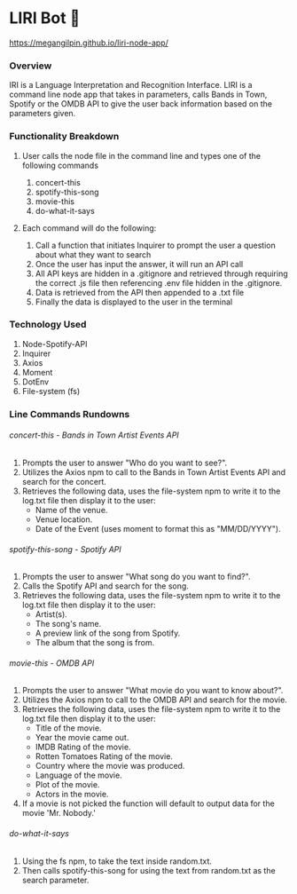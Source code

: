 # LIRI Bot 👾
https://megangilpin.github.io/liri-node-app/

### Overview

IRI is a Language Interpretation and Recognition Interface. LIRI is a command line node app that takes in parameters, calls Bands in Town, Spotify or the OMDB API to give the user back information based on the parameters given.

### Functionality Breakdown
1. User calls the node file in the command line and types one of the following commands
    1. concert-this
    2. spotify-this-song
    3. movie-this
    4. do-what-it-says
    
2. Each command will do the following:
    1. Call a function that initiates Inquirer to prompt the user a question about what they want to search
    2. Once the user has input the answer, it will run an API call
    3. All API keys are hidden in a .gitignore and retrieved through requiring the correct .js file then referencing .env file hidden in the .gitignore.
    3. Data is retrieved from the API then appended to a .txt file
    4. Finally the data is displayed to the user in the terminal
    
### Technology Used
1. Node-Spotify-API
2. Inquirer
3. Axios
4. Moment
5. DotEnv
6. File-system (fs)

### Line Commands Rundowns
    
###### concert-this -  Bands in Town Artist Events API
1. Prompts the user to answer "Who do you want to see?".
2. Utilizes the Axios npm to call to the Bands in Town Artist Events API and search for the concert.
3. Retrieves the following data, uses the file-system npm to write it to the log.txt file then display it to the user:
    * Name of the venue.
    * Venue location.
    * Date of the Event (uses moment to format this as "MM/DD/YYYY").
        
 ###### spotify-this-song -  Spotify API
1. Prompts the user to answer "What song do you want to find?".
2. Calls the Spotify API and search for the song.
3. Retrieves the following data, uses the file-system npm to write it to the log.txt file then display it to the user:
    * Artist(s).
    * The song's name.
    * A preview link of the song from Spotify.
    * The album that the song is from.
        
###### movie-this -  OMDB API
1. Prompts the user to answer "What movie do you want to know about?".
2. Utilizes the Axios npm to call to the OMDB API and search for the movie.
3. Retrieves the following data, uses the file-system npm to write it to the log.txt file then display it to the user:
    * Title of the movie.
    * Year the movie came out.
    * IMDB Rating of the movie. 
    * Rotten Tomatoes Rating of the movie.
    * Country where the movie was produced. 
    * Language of the movie.
    * Plot of the movie.
    * Actors in the movie.
4. If a movie is not picked the function will default to output data for the movie 'Mr. Nobody.'

###### do-what-it-says
1. Using the fs npm, to take the text inside random.txt.
2. Then calls spotify-this-song for using the text from random.txt as the search parameter.











